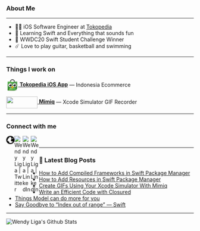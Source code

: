 ### About Me
___

- 👨‍💻 iOS Software Engineer at [Tokopedia](https://github.com/tokopedia)
- 🌱 Learning Swift and Everything that sounds fun
- 🍎 WWDC20 Swift Student Challenge Winner
- ☄️ Love to play guitar, basketball and swimming
___

### Things I work on

[<img src="https://github.com/wendyliga/wendyliga/blob/master/assets/tokopedia.png" width="32" height="32" align="center"> **Tokopedia iOS App**](https://apps.apple.com/us/app/tokopedia/id1001394201) — Indonesia Ecommerce

[<img src="https://user-images.githubusercontent.com/16457495/78473788-84b7cc80-776d-11ea-8c44-5d6c8e46f2cb.png" width="84" height="32" align="center"> **Mimiq**](https://github.com/wendyliga/mimiq) — Xcode Simulator GIF Recorder 

___
### Connect with me

[<img align="left" alt="wendyliga.com" width="22px" src="https://raw.githubusercontent.com/iconic/open-iconic/master/svg/globe.svg" />][website]
[<img align="left" alt="Wendy Liga | Twitter" width="22px" src="https://cdn.jsdelivr.net/npm/simple-icons@v3/icons/twitter.svg" />][twitter]
[<img align="left" alt="Wendy Liga | LinkedIn" width="22px" src="https://cdn.jsdelivr.net/npm/simple-icons@v3/icons/linkedin.svg" />][linkedin]
[<img align="left" alt="Wendy Liga | LinkedIn" width="22px" src="https://cdn.jsdelivr.net/npm/simple-icons@v3/icons/medium.svg" />][medium]

<br />

___
### 📕 Latest Blog Posts
<!-- BLOG-POST-LIST:START -->
- [How to Add Compiled Frameworks in Swift Package Manager](https://medium.com/better-programming/how-to-add-compiled-frameworks-in-swift-package-manager-f0cdbde84fc7)
- [How to Add Resources in Swift Package Manager](https://dev.to/codestackr/notion-youtube-a-powerful-combination-for-productivity-https://medium.com/better-programming/how-to-add-resources-in-swift-package-manager-c437d44ec593)
- [Create GIFs Using Your Xcode Simulator With Mimiq](https://medium.com/better-programming/create-gifs-using-your-xcode-simulator-with-mimiq-581607a6a776)
- [Write an Efficient Code with Closured](https://medium.com/flawless-app-stories/write-efficient-code-with-closure-e5175e747f54)
- [Things Model can do more for you](https://byrslf.co/model-is-more-than-just-data-structure-b5d95cfe505b)
- [Say Goodbye to “Index out of range” — Swift](https://medium.com/flawless-app-stories/say-goodbye-to-index-out-of-range-swift-eca7c4c7b6ca)
<!-- BLOG-POST-LIST:END -->
___
<img align="left" alt="Wendy Liga's Github Stats" src="https://github-readme-stats.vercel.app/api?username=wendyliga&show_icons=true&hide_border=true" />

[website]: https://wendyliga.com
[twitter]: https://twitter.com/wendyliga
[linkedin]: https://www.linkedin.com/in/wendy-liga/
[medium]: https://medium.com/@wendyliga
